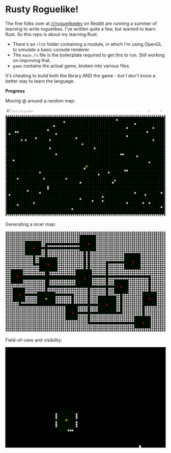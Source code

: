 # Rusty Roguelike!

The fine folks over at [/r/roguelikedev](https://www.reddit.com/r/roguelikedev/new/) on Reddit are running a summer of learning to write roguelikes. I've written quite a few, but wanted to learn Rust. So this repo is about my learning Rust.

* There's an `rltk` folder containing a module, in which I'm using OpenGL to simulate a basic console renderer.
* The `main.rs` file is the boilerplate required to get this to run. Still working on improving that.
* `game` contains the actual game, broken into various files.

It's cheating to build both the library AND the game - but I don't know a better way to learn the language.

**Progress**

Moving @ around a random map:

![Animated GIF](/resources/RustyRoguelike.gif)

Generating a nicer map:

![Animated GIF](/resources/RustyRoguelike2.gif)

Field-of-view and visibility:

![Animated GIF](/resources/RustyRoguelike3.gif)

